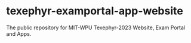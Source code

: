 # texephyr-examportal-app-website
 The public repository for MIT-WPU Texephyr-2023 Website, Exam Portal and Apps.
